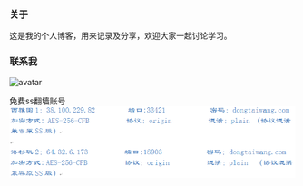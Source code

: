 ### 关于

这是我的个人博客，用来记录及分享，欢迎大家一起讨论学习。


### 联系我

![avatar](http://blogdata.zhaolibin.com/wechat/wechat_myqtdbj.jpg)

免费ss翻墙账号
![avatar](https://raw.githubusercontent.com/Alvin9999/PAC/master/ss/ssr4090.PNG)